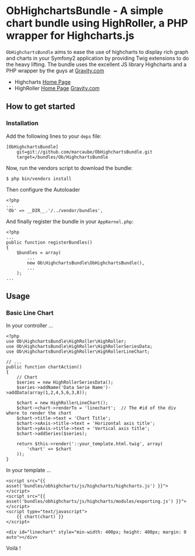 # ObHighchartsBundle - A simple chart bundle using HighRoller, a PHP wrapper for Highcharts.js

`ObHighchartsBundle` aims to ease the use of highcharts to display rich graph and charts in your Symfony2 application by
providing Twig extensions to do the heavy lifting. The bundle uses the excellent JS library Highcharts and a PHP wrapper
by the guys at [Gravity.com](http://gravity.com/)

* Highcharts [Home Page](http://http://www.highcharts.com)
* HighRoller [Home Page](http://highroller.io) [Gravity.com](http://gravity.com/)

## How to get started

### Installation

Add the following lines to your `deps` file:

    [ObHighchartsBundle]
        git=git://github.com/marcaube/ObHighchartsBundle.git
        target=/bundles/Ob/HighchartsBundle

Now, run the vendors script to download the bundle:

    $ php bin/vendors install

Then configure the Autoloader

    <?php
    ...
    'Ob' => __DIR__.'/../vendor/bundles',

And finally register the bundle in your `AppKernel.php`:

    <?php
    ...
    public function registerBundles()
    {
        $bundles = array(
            ...
            new Ob\HighchartsBundle\ObHighchartsBundle(),
            ...
        );
    ...


## Usage

### Basic Line Chart

In your controller ...

    <?php
    use Ob\HighchartsBundle\HighRoller\HighRoller;
    use Ob\HighchartsBundle\HighRoller\HighRollerSeriesData;
    use Ob\HighchartsBundle\HighRoller\HighRollerLineChart;

    // ...
    public function chartAction()
    {
        // Chart
        $series = new HighRollerSeriesData();
        $series->addName('Data Serie Name')->addData(array(1,2,4,5,6,3,8));

        $chart = new HighRollerLineChart();
        $chart->chart->renderTo = 'linechart';  // The #id of the div where to render the chart
        $chart->title->text = 'Chart Title';
        $chart->xAxis->title->text = 'Horizontal axis title';
        $chart->yAxis->title->text = 'Vertical axis title';
        $chart->addSeries($series);

        return $this->render('::your_template.html.twig', array(
            'chart' => $chart
        ));
    }

In your template ...

    <script src="{{ asset('bundles/obhighcharts/js/highcharts/highcharts.js') }}"></script>
    <script src="{{ asset('bundles/obhighcharts/js/highcharts/modules/exporting.js') }}"></script>
    <script type="text/javascript">
        {{ chart(chart) }}
    </script>

    <div id="linechart" style="min-width: 400px; height: 400px; margin: 0 auto"></div>

Voilà !